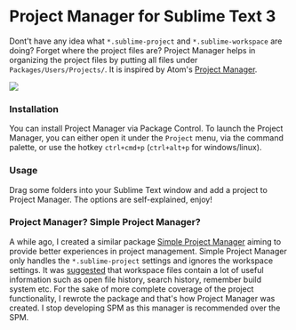 Project Manager for Sublime Text 3
===

Dont't have any idea what `*.sublime-project` and `*.sublime-workspace` are doing? Forget where the project files are? Project Manager helps in organizing the project files by putting all files under `Packages/Users/Projects/`. It is inspired by Atom's [Project Manager](https://atom.io/packages/project-manager).

![](https://raw.githubusercontent.com/randy3k/Project-Manager/master/pm.png)

### Installation

You can install Project Manager via Package Control. To launch the Project Manager, you can either open it under the `Project` menu, via the command palette, or use the hotkey `ctrl+cmd+p` (`ctrl+alt+p` for windows/linux).

### Usage
Drag some folders into your Sublime Text window and add a project to Project Manager. The options are self-explained, enjoy!

### Project Manager? Simple Project Manager?

A while ago, I created a similar package [Simple Project Manager](https://github.com/randy3k/Simple-Project-Manager) aiming to provide better experiences in project management. Simple Project Manager only handles the `*.sublime-project` settings and ignores the workspace settings. It was [suggested](http://www.sublimetext.com/forum/viewtopic.php?f=5&t=16683) that workspace files contain a lot of useful information such as open file history, search history, remember build system etc. For the sake of more complete coverage of the project functionality, I rewrote the package and that's how Project Manager was created. I stop developing SPM as this manager is recommended over the SPM.
